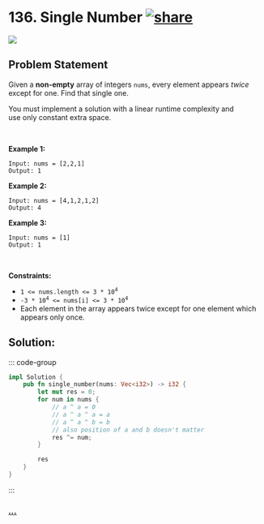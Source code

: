 # 136. Single Number [![share]](https://leetcode.com/problems/single-number/)

![][easy]

## Problem Statement

<p>Given a <strong>non-empty</strong> array of integers <code>nums</code>, every element appears <em>twice</em> except for one. Find that single one.</p>
<p>You must implement a solution with a linear runtime complexity and use only constant extra space.</p>
<p> </p>
<p><strong class="example">Example 1:</strong></p>

```
Input: nums = [2,2,1]
Output: 1
```

<p><strong class="example">Example 2:</strong></p>

```
Input: nums = [4,1,2,1,2]
Output: 4
```

<p><strong class="example">Example 3:</strong></p>

```
Input: nums = [1]
Output: 1
```

<p> </p>
<p><strong>Constraints:</strong></p>
<ul>
<li><code>1 &lt;= nums.length &lt;= 3 * 10<sup>4</sup></code></li>
<li><code>-3 * 10<sup>4</sup> &lt;= nums[i] &lt;= 3 * 10<sup>4</sup></code></li>
<li>Each element in the array appears twice except for one element which appears only once.</li>
</ul>

## Solution:

::: code-group

```rs [Rust]
impl Solution {
    pub fn single_number(nums: Vec<i32>) -> i32 {
        let mut res = 0;
        for num in nums {
            // a ^ a = 0
            // a ^ a ^ a = a
            // a ^ a ^ b = b
            // also position of a and b doesn't matter
            res ^= num;
        }

        res
    }
}

```

:::

### [_..._](#)

```

```

<!----------------------------------{ link }--------------------------------->

[share]: https://graph.org/file/3ea5234dda646b71c574a.png
[easy]: https://img.shields.io/badge/Difficulty-Easy-bright.svg
[medium]: https://img.shields.io/badge/Difficulty-Medium-yellow.svg
[hard]: https://img.shields.io/badge/Difficulty-Hard-red.svg

